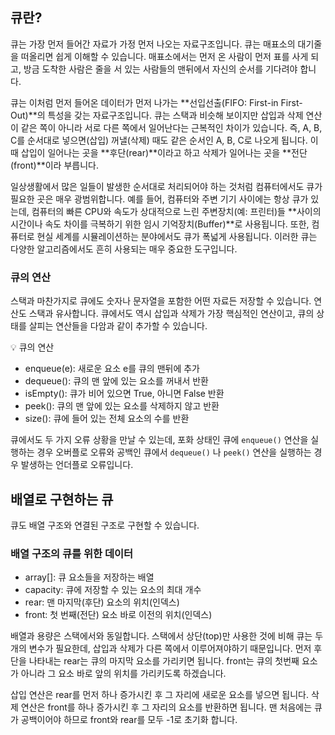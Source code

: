 ## 큐란?

큐는 가장 먼저 들어간 자료가 가정 먼저 나오는 자료구조입니다. 큐는 매표소의 대기줄을 떠올리면 쉽게 이해할 수 있습니다. 매표소에서는 먼저 온 사람이 먼저 표를 사게 되고, 방금 도착한 사람은 줄을 서 있는 사람들의 맨뒤에서 자신의 순서를 기다려야 합니다.

큐는 이처럼 먼저 들어온 데이터가 먼저 나가는 **선입선출(FIFO: First-in First-Out)**의 특성을 갖는 자료구조입니다. 큐는 스택과 비슷해 보이지만 삽입과 삭제 연산이 같은 쪽이 아니라 서로 다른 쪽에서 일어난다는 근복적인 차이가 있습니다. 즉, A, B, C를 순서대로 넣으면(삽입) 꺼낼(삭제) 때도 같은 순서인 A, B, C로 나오게 됩니다. 이때 삽입이 일어나는 곳을 **후단(rear)**이라고 하고 삭제가 일어나는 곳을 **전단(front)**이라 부릅니다.


일상생활에서 많은 일들이 발생한 순서대로 처리되어야 하는 것처럼 컴퓨터에서도 큐가 필요한 곳은 매우 광범위합니다. 예를 들어, 컴퓨터와 주변 기기 사이에는 항상 큐가 있는데, 컴퓨터의 빠른 CPU와 속도가 상대적으로 느린 주변장치(예: 프린터)들 **사이의 시간이나 속도 차이를 극복하기 위한 임시 기억장치(Buffer)**로 사용됩니다. 또한, 컴퓨터로 현실 세계를 시뮬레이션하는 분야에서도 큐가 폭넓게 사용됩니다. 이러한 큐는 다양한 알고리즘에서도 흔히 사용되는 매우 중요한 도구입니다.

### 큐의 연산

스택과 마찬가지로 큐에도 숫자나 문자열을 포함한 어떤 자료든 저장할 수 있습니다. 연산도 스택과 유사합니다. 큐에서도 역시 삽입과 삭제가 가장 핵심적인 연산이고, 큐의 상태를 살피는 연산들을 다암과 같이 추가할 수 있습니다.

<aside>
💡 큐의 연산

- enqueue(e): 새로운 요소 e를 큐의 맨뒤에 추가
- dequeue(): 큐의 맨 앞에 있는 요소를 꺼내서 반환
- isEmpty(): 큐가 비어 있으면 True, 아니면 False 반환
- peek(): 큐의 맨 앞에 있는 요소를 삭제하지 않고 반환
- size(): 큐에 들어 있는 전체 요소의 수를 반환
</aside>


큐에서도 두 가지 오류 상황을 만날 수 있는데, 포화 상태인 큐에 `enqueue()` 연산을 실행하는 경우 오버플로 오류와 공백인 큐에서 `dequeue()` 나 `peek()` 연산을 실행하는 경우 발생하는 언더플로 오류입니다.

## 배열로 구현하는 큐

큐도 배열 구조와 연결된 구조로 구현할 수 있습니다.

### 배열 구조의 큐를 위한 데이터


- array[]: 큐 요소들을 저장하는 배열
- capacity: 큐에 저장할 수 있는 요소의 최대 개수
- rear: 맨 마지막(후단) 요소의 위치(인덱스)
- front: 첫 번째(전단) 요소 바로 이전의 위치(인덱스)

배열과 용량은 스택에서와 동일합니다. 스택에서 상단(top)만 사용한 것에 비해 큐는 두개의 변수가 필요한데, 삽입과 삭제가 다른 쪽에서 이루어져야하기 때문입니다. 먼저 후단을 나타내는 rear는 큐의 마지막 요소를 가리키면 됩니다. front는 큐의 첫번째 요소가 아니라 그 요소 바로 앞의 위치를 가리키도록 하겠습니다.

삽입 연산은 rear를 먼저 하나 증가시킨 후 그 자리에 새로운 요소를 넣으면 됩니다. 삭제 연산은 front를 하나 증가시킨 후 그 자리의 요소를 반환하면 됩니다. 맨 처음에는 큐가 공백이어야 하므로 front와 rear를 모두 -1로 초기화 합니다.

